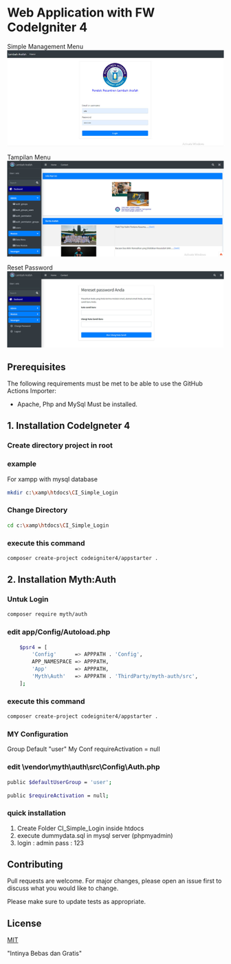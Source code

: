 # Web Application with FW CodeIgniter 4

Simple Management Menu
![App Screenshot](menu_login.jpg)

Tampilan Menu
![App Screenshot](CI_Simple_login.jpg)

Reset Password
![App Screenshot](reset_password.jpg)

## Prerequisites

The following requirements must be met to be able to use the GitHub Actions Importer:

- Apache, Php and MySql Must be installed.

## 1. Installation CodeIgneter 4

### Create directory project in root

### example

For xampp with mysql database

```bash
mkdir c:\xamp\htdocs\CI_Simple_Login
```

### Change Directory

```bash
cd c:\xamp\htdocs\CI_Simple_Login
```

### execute this command

```bash
composer create-project codeigniter4/appstarter .
```

## 2. Installation Myth:Auth

### Untuk Login

```bash
composer require myth/auth
```

### edit app/Config/Autoload.php

```bash
    $psr4 = [
        'Config'      => APPPATH . 'Config',
        APP_NAMESPACE => APPPATH,
        'App'         => APPPATH,
        'Myth\Auth'   => APPPATH . 'ThirdParty/myth-auth/src',
    ];
```

### execute this command

```bash
composer create-project codeigniter4/appstarter .
```

### MY Configuration

Group Default "user"
My Conf requireActivation = null

### edit \vendor\myth\auth\src\Config\Auth.php

```bash
public $defaultUserGroup = 'user';
```

```bash
public $requireActivation = null;
```

### quick installation

1. Create Folder CI_Simple_Login inside htdocs
2. execute dummydata.sql in mysql server (phpmyadmin)
3. login : admin pass : 123

## Contributing

Pull requests are welcome. For major changes, please open an issue first
to discuss what you would like to change.

Please make sure to update tests as appropriate.

## License

[MIT](https://choosealicense.com/licenses/mit/)

"Intinya Bebas dan Gratis"
